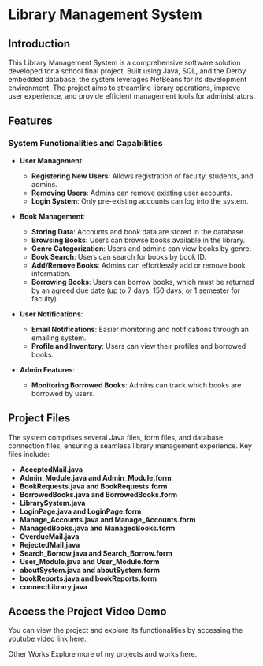 # Library Management System

## Introduction

This Library Management System is a comprehensive software solution developed for a school final project. Built using Java, SQL, and the Derby embedded database, the system leverages NetBeans for its development environment. The project aims to streamline library operations, improve user experience, and provide efficient management tools for administrators.

## Features

### System Functionalities and Capabilities

- **User Management**:
  - **Registering New Users**: Allows registration of faculty, students, and admins.
  - **Removing Users**: Admins can remove existing user accounts.
  - **Login System**: Only pre-existing accounts can log into the system.

- **Book Management**:
  - **Storing Data**: Accounts and book data are stored in the database.
  - **Browsing Books**: Users can browse books available in the library.
  - **Genre Categorization**: Users and admins can view books by genre.
  - **Book Search**: Users can search for books by book ID.
  - **Add/Remove Books**: Admins can effortlessly add or remove book information.
  - **Borrowing Books**: Users can borrow books, which must be returned by an agreed due date (up to 7 days, 150 days, or 1 semester for faculty).

- **User Notifications**:
  - **Email Notifications**: Easier monitoring and notifications through an emailing system.
  - **Profile and Inventory**: Users can view their profiles and borrowed books.

- **Admin Features**:
  - **Monitoring Borrowed Books**: Admins can track which books are borrowed by users.

## Project Files

The system comprises several Java files, form files, and database connection files, ensuring a seamless library management experience. Key files include:

- **AcceptedMail.java**
- **Admin_Module.java and Admin_Module.form**
- **BookRequests.java and BookRequests.form**
- **BorrowedBooks.java and BorrowedBooks.form**
- **LibrarySystem.java**
- **LoginPage.java and LoginPage.form**
- **Manage_Accounts.java and Manage_Accounts.form**
- **ManagedBooks.java and ManagedBooks.form**
- **OverdueMail.java**
- **RejectedMail.java**
- **Search_Borrow.java and Search_Borrow.form**
- **User_Module.java and User_Module.form**
- **aboutSystem.java and aboutSystem.form**
- **bookReports.java and bookReports.form**
- **connectLibrary.java**

## Access the Project Video Demo

You can view the project and explore its functionalities by accessing the youtube video link [here](https://youtu.be/TqIVcs9WbxY).


Other Works
Explore more of my projects and works here.







